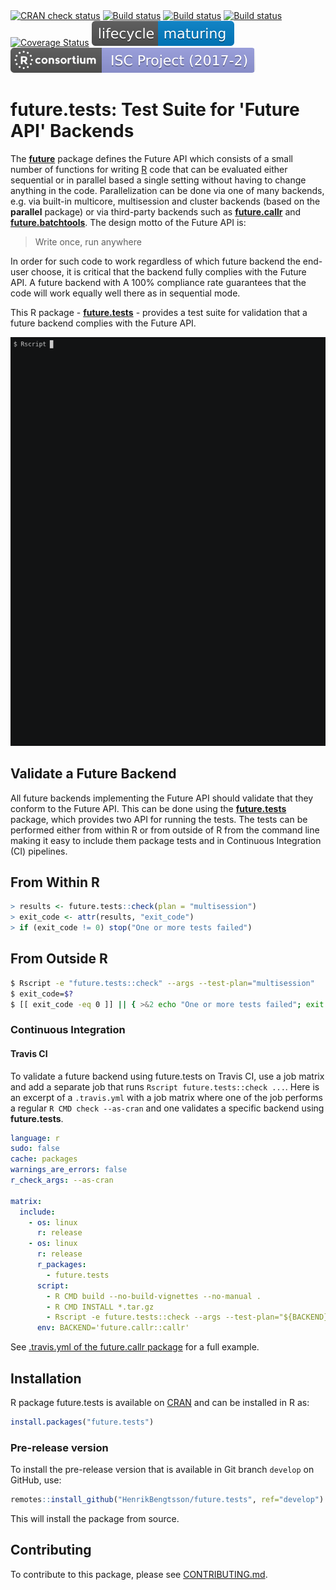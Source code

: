 

<div id="badges"><!-- pkgdown markup -->
<a href="https://CRAN.R-project.org/web/checks/check_results_future.tests.html"><img border="0" src="https://www.r-pkg.org/badges/version/future.tests" alt="CRAN check status"/></a> <a href="https://github.com/HenrikBengtsson/future.tests/actions?query=workflow%3AR-CMD-check"><img border="0" src="https://github.com/HenrikBengtsson/future.tests/workflows/R-CMD-check/badge.svg?branch=develop" alt="Build status"/></a> <a href="https://travis-ci.org/HenrikBengtsson/future.tests"><img border="0" src="https://travis-ci.org/HenrikBengtsson/future.tests.svg" alt="Build status"/></a> <a href="https://ci.appveyor.com/project/HenrikBengtsson/future-tests"><img border="0" src="https://ci.appveyor.com/api/projects/status/github/HenrikBengtsson/future.tests?svg=true" alt="Build status"/></a> <a href="https://codecov.io/gh/HenrikBengtsson/future.tests"><img border="0" src="https://codecov.io/gh/HenrikBengtsson/future.tests/branch/develop/graph/badge.svg" alt="Coverage Status"/></a> <a href="https://lifecycle.r-lib.org/articles/stages.html"><img border="0" src="man/figures/lifecycle-maturing-blue.svg" alt="Life cycle: maturing"/></a>
<a href="https://www.r-consortium.org/projects/awarded-projects"><img border="0" src="man/figures/R_Consortium-logo-horizontal-white-purple-badge.svg" alt="R Consortium: ISC Project 2017-2"/></a>
</div>

# future.tests: Test Suite for 'Future API' Backends 

The **[future]** package defines the Future API which consists of a small number of functions for writing [R] code that can be evaluated either sequential or in parallel based a single setting without having to change anything in the code.  Parallelization can be done via one of many backends, e.g. via built-in multicore, multisession and cluster backends (based on the **parallel** package) or via third-party backends such as **[future.callr]** and **[future.batchtools]**.  The design motto of the Future API is:

> Write once, run anywhere

In order for such code to work regardless of which future backend the end-user choose, it is critical that the backend fully complies with the Future API.  A future backend with A 100% compliance rate guarantees that the code will work equally well there as in sequential mode.

This R package - **[future.tests]** - provides a test suite for validation that a future backend complies with the Future API.

![](man/figures/screencast.gif)


## Validate a Future Backend

All future backends implementing the Future API should validate that they conform to the Future API.  This can be done using the **[future.tests]** package, which provides two API for running the tests.  The tests can be performed either from within R or from outside of R from the command line making it easy to include them package tests and in Continuous Integration (CI) pipelines.

## From Within R

```r
> results <- future.tests::check(plan = "multisession")
> exit_code <- attr(results, "exit_code")
> if (exit_code != 0) stop("One or more tests failed")
```

## From Outside R

```sh
$ Rscript -e "future.tests::check" --args --test-plan="multisession"
$ exit_code=$?
$ [[ exit_code -eq 0 ]] || { >&2 echo "One or more tests failed"; exit 1; }
```

### Continuous Integration

#### Travis CI

To validate a future backend using future.tests on Travis CI, use a job matrix and add a separate job that runs `Rscript future.tests::check ...`.  Here is an excerpt of a `.travis.yml` with a job matrix where one of the job performs a regular `R CMD check --as-cran` and one validates a specific backend using **future.tests**.

```yaml
language: r
sudo: false
cache: packages
warnings_are_errors: false
r_check_args: --as-cran

matrix:
  include:
    - os: linux
      r: release
    - os: linux
      r: release
      r_packages:
        - future.tests
      script:
        - R CMD build --no-build-vignettes --no-manual .
        - R CMD INSTALL *.tar.gz
        - Rscript -e future.tests::check --args --test-plan="${BACKEND}"
      env: BACKEND='future.callr::callr'
```
See [.travis.yml of the future.callr package](https://github.com/HenrikBengtsson/future.callr/blob/develop/.travis.yml) for a full example.



[R]: https://www.r-project.org
[future]: https://cran.r-project.org/package=future
[future.callr]: https://cran.r-project.org/package=future.callr
[future.batchtools]: https://cran.r-project.org/package=future.batchtools
[future.tests]: https://cran.r-project.org/package=future.tests

## Installation
R package future.tests is available on [CRAN](https://cran.r-project.org/package=future.tests) and can be installed in R as:
```r
install.packages("future.tests")
```


### Pre-release version

To install the pre-release version that is available in Git branch `develop` on GitHub, use:
```r
remotes::install_github("HenrikBengtsson/future.tests", ref="develop")
```
This will install the package from source.  

<!-- pkgdown-drop-below -->


## Contributing

To contribute to this package, please see [CONTRIBUTING.md](CONTRIBUTING.md).

